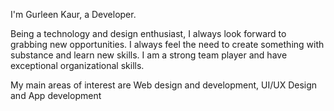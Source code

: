 I'm Gurleen Kaur, a Developer.

Being a technology and design enthusiast, I always look forward to grabbing new opportunities. I always feel the need to create something with substance and learn new skills. I am a strong team player and have exceptional organizational skills.

My main areas of interest are Web design and development, UI/UX Design and App development


<!---
gurleen02/gurleen02 is a ✨ special ✨ repository because its `README.md` (this file) appears on your GitHub profile.
You can click the Preview link to take a look at your changes.
--->
